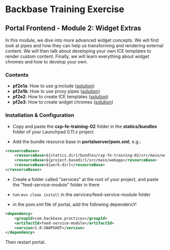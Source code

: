 # Backbase Training Exercise

## Portal Frontend - Module 2: Widget Extras

In this module, we dive into more advanced widget concepts. We will first look at pipes and how they can help us transforming and rendering external content. We will then talk about developing your own ICE templates to render custom content. Finally, we will learn everything about widget chromes and how to develop your own.

### Contents

 - **pf2e1a**: How to use g:include ([solution](cxp-fe-training-02/src/main/webapp/static/cxp-fe-training-02/widgets/pf2e1a-feed-reader))
 - **pf2e1b**: How to use proxy pipes ([solution](cxp-fe-training-02/src/main/webapp/static/cxp-fe-training-02/widgets/pf2e1b-feed-reader))
 - **pf2e2**: How to create ICE templates ([solution](cxp-fe-training-02/src/main/webapp/static/cxp-fe-training-02/widgets/pf2e2-content))
 - **pf2e3**: How to create widget chromes ([solution](cxp-fe-training-02/src/main/webapp/static/cxp-fe-training-02/html/chromes))

### Installation & Configuration

 - Copy and paste the **cxp-fe-training-02** folder in the **statics/bundles** folder of your Launchpad 0.11.x project

 - Add the bundle resource base in **portalserver/pom.xml**, e.g.:

```xml
<resourceBases>
    <resourceBase>${statics.dir}/bundles/cxp-fe-training-02/src/main/webapp</resourceBase> // add this line
    <resourceBase>${project.basedir}/src/main/webapp</resourceBase>
    <resourceBase>${work.dir}</resourceBase>
</resourceBases>
```

 - Create a folder called "services" at the root of your project, and paste the "feed-service-module" folder in there

 - run `mvn clean install` in the services/feed-service-module folder
 - in the pom.xml file of portal, add the following dependencY:

```xml
<dependency>
    <groupId>com.backbase.practices</groupId>
    <artifactId>feed-service-module</artifactId>
    <version>1.0-SNAPSHOT</version>
</dependency>
```

Then restart portal.

